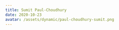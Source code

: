 ```yaml
---
title: Sumit Paul-Choudhury
date: 2020-10-23
avatar: /assets/dynamic/paul-choudhury-sumit.png
---
```

